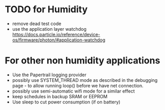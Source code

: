 # TODO for Humidity
* remove dead test code
* use the application layer watchdog https://docs.particle.io/reference/device-os/firmware/photon/#application-watchdog

# For other non humidity applications
* Use the Papertrail logging provider
* possibly use SYSTEM_THREAD mode as described in the debugging page - to allow
running loop() before we have net connection.
* possibly use semi-automatic wifi mode for a similar effect
* keep schedules in backup SRAM or EEPROM
* Use sleep to cut power consumption (if on battery)
